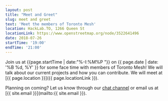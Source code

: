 ```yaml
---
layout: post
title: "Meet and Greet"
slug: meet and greet
text: 'Meet the members of Toronto Mesh'
location: HackLab.TO, 1266 Queen St
locationLink: https://www.openstreetmap.org/node/3522641496
date: 2018-07-26
startTime: '19:00'
endTime: '21:00'
---
```


Join us at {{page.startTime | date:"%-I:%M%P "}} on {{ page.date | date: '%B %d, %Y' }} for some face time with members of Toronto Mesh! We will talk about our current projects and how you can contribute. We will meet at [{{ page.location }}]({{ page.locationLink }}).

Planning on coming? Let us know through our [chat channel](https://chat.tomesh.net/#/room/#tomesh:tomesh.net) or email us at [{{ site.email }}](mailto:{{ site.email }}).
